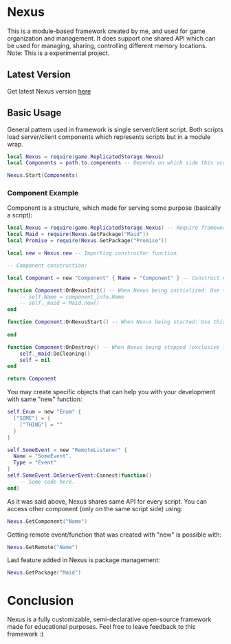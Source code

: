 # Nexus
This is a module-based framework created by me, and used for game organization and management.
It does support one shared API which can be used for managing, sharing, controlling different memory locations.
Note: This is a experimental project.
## Latest Version
Get latest Nexus version [here](https://www.roblox.com/library/9843212996/Nexus)
## Basic Usage
General pattern used in framework is single server/client script. Both scripts load server/client components which represents scripts but in a module wrap.
```lua
local Nexus = require(game.ReplicatedStorage.Nexus)
local Components = path.to.components -- Depends on which side this script belongs

Nexus.Start(Components)
```
### Component Example
Component is a structure, which made for serving some purpose (basically a script):
```lua
local Nexus = require(game.ReplicatedStorage.Nexus) -- Require framework.
local Maid = require(Nexus.GetPackage("Maid"))
local Promise = require(Nexus.GetPackage("Promise"))

local new = Nexus.new -- Importing constructor function.

-- Component construction:

local Component = new "Component" { Name = "Component" } -- Construct new Component

function Component:OnNexusInit() -- When Nexus being initialized: Use this for creating events, constants, enums, e.t.c
    -- self.Name = component_info.Name
    -- self._maid = Maid.new()
end

function Component:OnNexusStart() -- When Nexus being started: Use this for describing game logic, math operations, e.t.c
	
end

function Component:OnDestroy() -- When Nexus being stopped (exclusive for client-side): Add tasks to self._maid for terminating memory leaks
    self._maid:DoCleaning()
    self = nil
end

return Component
```
You may create specific objects that can help you with your development with same "new" function:
```lua
self.Enum = new "Enum" {
  ["SOME"] = {
    ["THING"] = ""
  }
}
```
```lua
self.SomeEvent = new "RemoteListener" {
  Name = "SomeEvent".
  Type = "Event"
}
self.SomeEvent.OnServerEvent:Connect(function()
    -- Some code here.
end)
```
As it was said above, Nexus shares same API for every script.
You can access other component (only on the same script side) using: 
```lua
Nexus.GetComponent("Name")
```
Getting remote event/function that was created with "new" is possible with:
```lua
Nexus.GetRemote("Name")
```
Last feature added in Nexus is package management:
```lua
Nexus.GetPackage("Maid")
```
# Conclusion
Nexus is a fully customizable, semi-declarative open-source framework made for educational purposes.
Feel free to leave feedback to this framework :)
